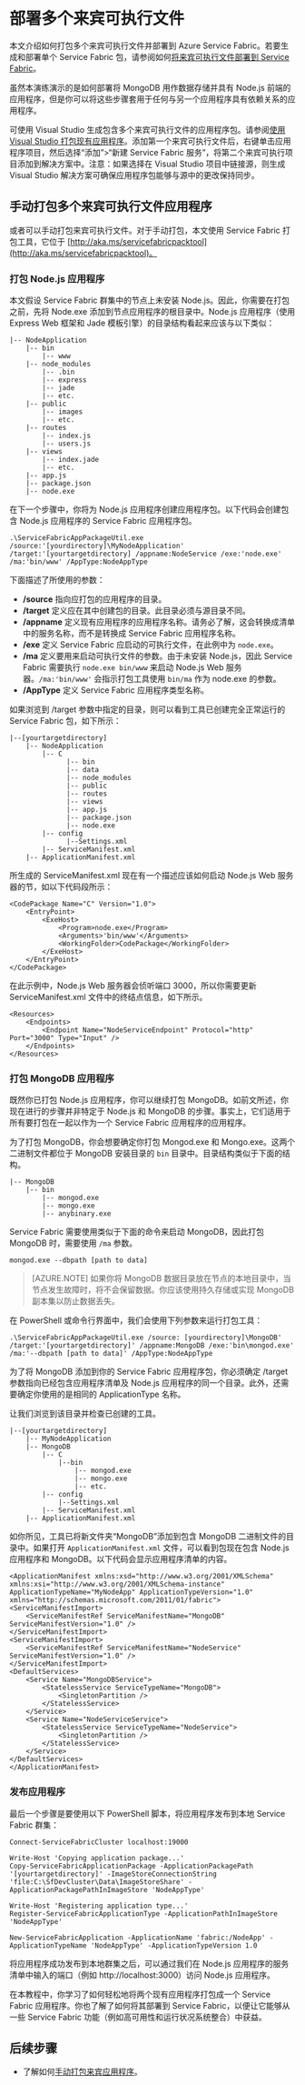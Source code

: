 <properties
    pageTitle="部署使用 MongoDB 的 Node.js 应用程序 | Azure"
    description="演示如何打包多个来宾可执行文件以部署到 Azure Service Fabric 群集"
    services="service-fabric"
    documentationcenter=".net"
    author="msfussell"
    manager="timlt"
    editor="" />
<tags
    ms.assetid="b76bb756-c1ba-49f9-9666-e9807cf8f92f"
    ms.service="service-fabric"
    ms.devlang="dotnet"
    ms.topic="article"
    ms.tgt_pltfrm="NA"
    ms.workload="NA"
    ms.date="10/22/2016"
    wacn.date="01/17/2017"
    ms.author="msfussell;mikhegn" />

# 部署多个来宾可执行文件
本文介绍如何打包多个来宾可执行文件并部署到 Azure Service Fabric。若要生成和部署单个 Service Fabric 包，请参阅如何[将来宾可执行文件部署到 Service Fabric](/documentation/articles/service-fabric-deploy-existing-app/)。

虽然本演练演示的是如何部署将 MongoDB 用作数据存储并具有 Node.js 前端的应用程序，但是你可以将这些步骤套用于任何与另一个应用程序具有依赖关系的应用程序。

可使用 Visual Studio 生成包含多个来宾可执行文件的应用程序包。请参阅[使用 Visual Studio 打包现有应用程序](/documentation/articles/service-fabric-deploy-existing-app/#using-visual-studio-to-package-an-existing-executable)。添加第一个来宾可执行文件后，右键单击应用程序项目，然后选择“添加”>“新建 Service Fabric 服务”，将第二个来宾可执行项目添加到解决方案中。注意：如果选择在 Visual Studio 项目中链接源，则生成 Visual Studio 解决方案可确保应用程序包能够与源中的更改保持同步。

## 手动打包多个来宾可执行文件应用程序
或者可以手动打包来宾可执行文件。对于手动打包，本文使用 Service Fabric 打包工具，它位于 [http://aka.ms/servicefabricpacktool](http://aka.ms/servicefabricpacktool)。

### 打包 Node.js 应用程序
本文假设 Service Fabric 群集中的节点上未安装 Node.js。因此，你需要在打包之前，先将 Node.exe 添加到节点应用程序的根目录中。Node.js 应用程序（使用 Express Web 框架和 Jade 模板引擎）的目录结构看起来应该与以下类似：


	|-- NodeApplication
		|-- bin
	        |-- www
		|-- node_modules
	        |-- .bin
	        |-- express
	        |-- jade
	        |-- etc.
		|-- public
	        |-- images
	        |-- etc.
		|-- routes
	        |-- index.js
	        |-- users.js
	    |-- views
	        |-- index.jade
	        |-- etc.
	    |-- app.js
	    |-- package.json
	    |-- node.exe


在下一个步骤中，你将为 Node.js 应用程序创建应用程序包。以下代码会创建包含 Node.js 应用程序的 Service Fabric 应用程序包。


	.\ServiceFabricAppPackageUtil.exe /source:'[yourdirectory]\MyNodeApplication' /target:'[yourtargetdirectory] /appname:NodeService /exe:'node.exe' /ma:'bin/www' /AppType:NodeAppType


下面描述了所使用的参数：

- **/source** 指向应打包的应用程序的目录。
- **/target** 定义应在其中创建包的目录。此目录必须与源目录不同。
- **/appname** 定义现有应用程序的应用程序名称。请务必了解，这会转换成清单中的服务名称，而不是转换成 Service Fabric 应用程序名称。
- **/exe** 定义 Service Fabric 应启动的可执行文件，在此例中为 `node.exe`。
- **/ma** 定义要用来启动可执行文件的参数。由于未安装 Node.js，因此 Service Fabric 需要执行 `node.exe bin/www` 来启动 Node.js Web 服务器。`/ma:'bin/www'` 会指示打包工具使用 `bin/ma` 作为 node.exe 的参数。
- **/AppType** 定义 Service Fabric 应用程序类型名称。


如果浏览到 /target 参数中指定的目录，则可以看到工具已创建完全正常运行的 Service Fabric 包，如下所示：


	|--[yourtargetdirectory]
	    |-- NodeApplication
	        |-- C
			      |-- bin
	              |-- data
	              |-- node_modules
	              |-- public
	              |-- routes
	              |-- views
	              |-- app.js
	              |-- package.json
	              |-- node.exe
	        |-- config
			      |--Settings.xml
		    |-- ServiceManifest.xml
	    |-- ApplicationManifest.xml

所生成的 ServiceManifest.xml 现在有一个描述应该如何启动 Node.js Web 服务器的节，如以下代码段所示：


	<CodePackage Name="C" Version="1.0">
	    <EntryPoint>
	        <ExeHost>
	            <Program>node.exe</Program>
	            <Arguments>'bin/www'</Arguments>
	            <WorkingFolder>CodePackage</WorkingFolder>
	        </ExeHost>
	    </EntryPoint>
	</CodePackage>

在此示例中，Node.js Web 服务器会侦听端口 3000，所以你需要更新 ServiceManifest.xml 文件中的终结点信息，如下所示。


	<Resources>
      	<Endpoints>
     		<Endpoint Name="NodeServiceEndpoint" Protocol="http" Port="3000" Type="Input" />
      	</Endpoints>
	</Resources>

### 打包 MongoDB 应用程序
既然你已打包 Node.js 应用程序，你可以继续打包 MongoDB。如前文所述，你现在进行的步骤并非特定于 Node.js 和 MongoDB 的步骤。事实上，它们适用于所有要打包在一起以作为一个 Service Fabric 应用程序的应用程序。

为了打包 MongoDB，你会想要确定你打包 Mongod.exe 和 Mongo.exe。这两个二进制文件都位于 MongoDB 安装目录的 `bin` 目录中。目录结构类似于下面的结构。


	|-- MongoDB
		|-- bin
        	|-- mongod.exe
        	|-- mongo.exe
        	|-- anybinary.exe

Service Fabric 需要使用类似于下面的命令来启动 MongoDB，因此打包 MongoDB 时，需要使用 `/ma` 参数。


	mongod.exe --dbpath [path to data]

> [AZURE.NOTE] 如果你将 MongoDB 数据目录放在节点的本地目录中，当节点发生故障时，将不会保留数据。你应该使用持久存储或实现 MongoDB 副本集以防止数据丢失。

在 PowerShell 或命令行界面中，我们会使用下列参数来运行打包工具：


	.\ServiceFabricAppPackageUtil.exe /source: [yourdirectory]\MongoDB' /target:'[yourtargetdirectory]' /appname:MongoDB /exe:'bin\mongod.exe' /ma:'--dbpath [path to data]' /AppType:NodeAppType


为了将 MongoDB 添加到你的 Service Fabric 应用程序包，你必须确定 /target 参数指向已经包含应用程序清单及 Node.js 应用程序的同一个目录。此外，还需要确定你使用的是相同的 ApplicationType 名称。

让我们浏览到该目录并检查已创建的工具。


	|--[yourtargetdirectory]
    	|-- MyNodeApplication
    	|-- MongoDB
        	|-- C
            	|--bin
                	|-- mongod.exe
                	|-- mongo.exe
                	|-- etc.
        	|-- config
		    	|--Settings.xml
	    	|-- ServiceManifest.xml
    	|-- ApplicationManifest.xml

如你所见，工具已将新文件夹“MongoDB”添加到包含 MongoDB 二进制文件的目录中。如果打开 `ApplicationManifest.xml` 文件，可以看到包现在包含 Node.js 应用程序和 MongoDB。以下代码会显示应用程序清单的内容。


	<ApplicationManifest xmlns:xsd="http://www.w3.org/2001/XMLSchema" xmlns:xsi="http://www.w3.org/2001/XMLSchema-instance" ApplicationTypeName="MyNodeApp" ApplicationTypeVersion="1.0" xmlns="http://schemas.microsoft.com/2011/01/fabric">
   	<ServiceManifestImport>
      	<ServiceManifestRef ServiceManifestName="MongoDB" ServiceManifestVersion="1.0" />
   	</ServiceManifestImport>
   	<ServiceManifestImport>
      	<ServiceManifestRef ServiceManifestName="NodeService" ServiceManifestVersion="1.0" />
   	</ServiceManifestImport>
   	<DefaultServices>
      	<Service Name="MongoDBService">
         	<StatelessService ServiceTypeName="MongoDB">
            	<SingletonPartition />
         	</StatelessService>
      	</Service>
      	<Service Name="NodeServiceService">
         	<StatelessService ServiceTypeName="NodeService">
            	<SingletonPartition />
         	</StatelessService>
      	</Service>
   	</DefaultServices>
	</ApplicationManifest>  


### 发布应用程序
最后一个步骤是要使用以下 PowerShell 脚本，将应用程序发布到本地 Service Fabric 群集：


	Connect-ServiceFabricCluster localhost:19000

	Write-Host 'Copying application package...'
	Copy-ServiceFabricApplicationPackage -ApplicationPackagePath '[yourtargetdirectory]' -ImageStoreConnectionString 'file:C:\SfDevCluster\Data\ImageStoreShare' -ApplicationPackagePathInImageStore 'NodeAppType'

	Write-Host 'Registering application type...'
	Register-ServiceFabricApplicationType -ApplicationPathInImageStore 'NodeAppType'

	New-ServiceFabricApplication -ApplicationName 'fabric:/NodeApp' -ApplicationTypeName 'NodeAppType' -ApplicationTypeVersion 1.0  


将应用程序成功发布到本地群集之后，可以通过我们在 Node.js 应用程序的服务清单中输入的端口（例如 http://localhost:3000）访问 Node.js 应用程序。

在本教程中，你学习了如何轻松地将两个现有应用程序打包成一个 Service Fabric 应用程序。你也了解了如何将其部署到 Service Fabric，以便让它能够从一些 Service Fabric 功能（例如高可用性和运行状况系统整合）中获益。

## 后续步骤

- 了解如何[手动打包来宾应用程序](/documentation/articles/service-fabric-deploy-existing-app/)。

<!---HONumber=Mooncake_Quality_Review_0117_2017-->
